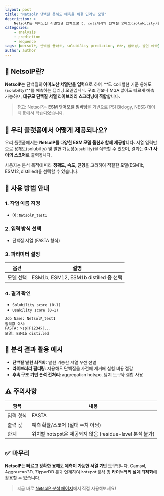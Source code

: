 ```yaml
---
layout: post
title: "NetsolP 단백질 용해도 예측을 위한 딥러닝 모델"
description: >
    NetsolP는 아미노산 서열만을 입력으로 E. coli에서의 단백질 용해도(solubility)를 예측하는 딥러닝 도구입니다. 빠른 예측 속도와 높은 정확도로 대규모 서열 스크리닝에 적합합니다.
categories:
    - analysis
    - prediction
    - sequence
tags: [NetsolP, 단백질 용해도, solubility prediction, ESM, 딥러닝, 발현 예측]
author: author
---
```


## 🔬 NetsolP란?

**NetsolP**는 단백질의 **아미노산 서열만을 입력**으로 하여, \*\*E. coli 발현 기준 용해도(solubility)\*\*를 예측하는 딥러닝 모델입니다.
구조 정보나 MSA 없이도 빠르게 예측 가능하며, **대규모 단백질 서열 라이브러리 스크리닝에 적합**합니다.

> 참고: NetsolP는 **ESM 언어모델 임베딩**을 기반으로 PSI Biology, NESG 데이터 등에서 학습되었습니다.

## 🧪 우리 플랫폼에서 어떻게 제공되나요?

우리 플랫폼에서는 **NetsolP를 다양한 ESM 모델 옵션과 함께 제공합니다.**
서열 입력만으로 용해도(solubility) 및 발현 가능성(usability)을 예측할 수 있으며, 결과는 **0\~1 사이의 스코어**로 출력됩니다.

사용자는 분석 목적에 따라 **정확도, 속도, 균형**을 고려하여 적절한 모델(ESM1b, ESM12, distilled)을 선택할 수 있습니다.

## 📝 사용 방법 안내

### 1. 작업 이름 지정

* 예: `NetsolP_test1`

### 2. 입력 방식 선택

* 단백질 서열 (FASTA 형식)

### 3. 파라미터 설정

| 옵션    | 설명                                 |
| ----- | ---------------------------------- |
| 모델 선택 | ESM1b, ESM12, ESM1b distilled 중 선택 |

### 4. 결과 확인

* `Solubility score (0~1)`
* `Usability score (0~1)`

```plaintext
Job Name: NetsolP_test1
입력값 예시:
FASTA: >sp|P12345|...
모델: ESM1b distilled
```

## 🧬 분석 결과 활용 예시

* **단백질 발현 최적화**: 발현 가능한 서열 우선 선별
* **라이브러리 필터링**: 저용해도 단백질을 사전에 제거해 실험 비용 절감
* **후속 구조 기반 분석 전처리**: aggregation hotspot 탐지 도구와 결합 사용

## ⚠️ 주의사항

| 항목    | 내용                                         |
| ----- | ------------------------------------------ |
| 입력 형식 | FASTA                                      |
| 출력 값  | 예측 확률/스코어 (절대 수치 아님)                       |
| 한계    | 위치별 hotspot은 제공되지 않음 (residue-level 분석 불가) |

## ✅ 마무리

**NetsolP는 빠르고 정확한 용해도 예측이 가능한 서열 기반 도구**입니다.
Camsol, Aggrescan3D, ZipperDB 등과 연계하여 hotspot 분석 및 **라이브러리 설계 최적화**에 활용할 수 있습니다.

> 지금 바로 <a href="#" onclick="window.open('https://curie.kr/Analysis/netsolp', '_blank'); return false;" rel="noopener noreferrer">NetsolP 분석 페이지</a>에서 직접 사용해보세요!
